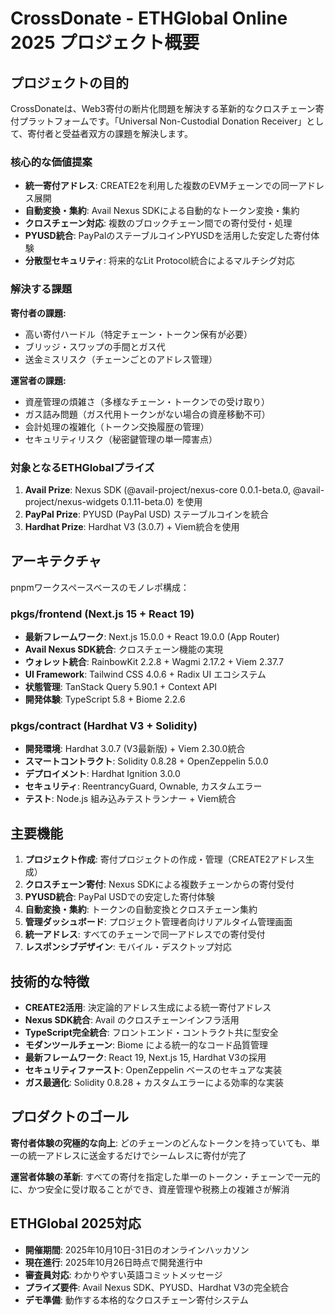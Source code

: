 # CrossDonate - ETHGlobal Online 2025 プロジェクト概要

## プロジェクトの目的
CrossDonateは、Web3寄付の断片化問題を解決する革新的なクロスチェーン寄付プラットフォームです。「Universal Non-Custodial Donation Receiver」として、寄付者と受益者双方の課題を解決します。

### 核心的な価値提案
- **統一寄付アドレス**: CREATE2を利用した複数のEVMチェーンでの同一アドレス展開
- **自動変換・集約**: Avail Nexus SDKによる自動的なトークン変換・集約
- **クロスチェーン対応**: 複数のブロックチェーン間での寄付受付・処理
- **PYUSD統合**: PayPalのステーブルコインPYUSDを活用した安定した寄付体験
- **分散型セキュリティ**: 将来的なLit Protocol統合によるマルチシグ対応

### 解決する課題
**寄付者の課題:**
- 高い寄付ハードル（特定チェーン・トークン保有が必要）
- ブリッジ・スワップの手間とガス代
- 送金ミスリスク（チェーンごとのアドレス管理）

**運営者の課題:**
- 資産管理の煩雑さ（多様なチェーン・トークンでの受け取り）
- ガス詰み問題（ガス代用トークンがない場合の資産移動不可）
- 会計処理の複雑化（トークン交換履歴の管理）
- セキュリティリスク（秘密鍵管理の単一障害点）

### 対象となるETHGlobalプライズ
1. **Avail Prize**: Nexus SDK (@avail-project/nexus-core 0.0.1-beta.0, @avail-project/nexus-widgets 0.1.11-beta.0) を使用
2. **PayPal Prize**: PYUSD (PayPal USD) ステーブルコインを統合
3. **Hardhat Prize**: Hardhat V3 (3.0.7) + Viem統合を使用

## アーキテクチャ
pnpmワークスペースベースのモノレポ構成：

### pkgs/frontend (Next.js 15 + React 19)
- **最新フレームワーク**: Next.js 15.0.0 + React 19.0.0 (App Router)
- **Avail Nexus SDK統合**: クロスチェーン機能の実現
- **ウォレット統合**: RainbowKit 2.2.8 + Wagmi 2.17.2 + Viem 2.37.7
- **UI Framework**: Tailwind CSS 4.0.6 + Radix UI エコシステム
- **状態管理**: TanStack Query 5.90.1 + Context API
- **開発体験**: TypeScript 5.8 + Biome 2.2.6

### pkgs/contract (Hardhat V3 + Solidity)
- **開発環境**: Hardhat 3.0.7 (V3最新版) + Viem 2.30.0統合
- **スマートコントラクト**: Solidity 0.8.28 + OpenZeppelin 5.0.0
- **デプロイメント**: Hardhat Ignition 3.0.0
- **セキュリティ**: ReentrancyGuard, Ownable, カスタムエラー
- **テスト**: Node.js 組み込みテストランナー + Viem統合

## 主要機能
1. **プロジェクト作成**: 寄付プロジェクトの作成・管理（CREATE2アドレス生成）
2. **クロスチェーン寄付**: Nexus SDKによる複数チェーンからの寄付受付
3. **PYUSD統合**: PayPal USDでの安定した寄付体験
4. **自動変換・集約**: トークンの自動変換とクロスチェーン集約
5. **管理ダッシュボード**: プロジェクト管理者向けリアルタイム管理画面
6. **統一アドレス**: すべてのチェーンで同一アドレスでの寄付受付
7. **レスポンシブデザイン**: モバイル・デスクトップ対応

## 技術的な特徴
- **CREATE2活用**: 決定論的アドレス生成による統一寄付アドレス
- **Nexus SDK統合**: Avail のクロスチェーンインフラ活用
- **TypeScript完全統合**: フロントエンド・コントラクト共に型安全
- **モダンツールチェーン**: Biome による統一的なコード品質管理
- **最新フレームワーク**: React 19, Next.js 15, Hardhat V3の採用
- **セキュリティファースト**: OpenZeppelin ベースのセキュアな実装
- **ガス最適化**: Solidity 0.8.28 + カスタムエラーによる効率的な実装

## プロダクトのゴール
**寄付者体験の究極的な向上**: どのチェーンのどんなトークンを持っていても、単一の統一アドレスに送金するだけでシームレスに寄付が完了

**運営者体験の革新**: すべての寄付を指定した単一のトークン・チェーンで一元的に、かつ安全に受け取ることができ、資産管理や税務上の複雑さが解消

## ETHGlobal 2025対応
- **開催期間**: 2025年10月10日-31日のオンラインハッカソン
- **現在進行**: 2025年10月26日時点で開発進行中
- **審査員対応**: わかりやすい英語コミットメッセージ
- **プライズ要件**: Avail Nexus SDK、PYUSD、Hardhat V3の完全統合
- **デモ準備**: 動作する本格的なクロスチェーン寄付システム